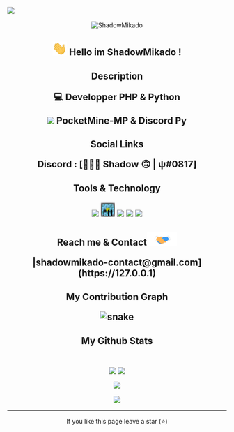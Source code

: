 
<p align="center">
 
</p align="center">
<img src="https://wallpapercave.com/w/wp10471333.png" />

<p align="center">
 
 <img src="https://komarev.com/ghpvc/?username=skilozz&label=Profile%20views&color=00C301&style=flat" alt="ShadowMikado" />


 <h2 align="center"><img src="https://github.com/FilonxTN/FilonxTN/blob/main/Assets/Hi.gif" height="32px"> Hello im ShadowMikado !</p>

<h2 align="center">Description</p>

</p>

:computer: Developper PHP & Python</p>
<img src="https://cdn.discordapp.com/emojis/997796404363788338.webp?size=80" height="32px"> PocketMine-MP & Discord Py</p>

<h2 align="center">Social Links</p>
Discord : [ت⃟⃤ Shadow 🙃 | ψ#0817]
</p>

</p>

<h2 align="center">Tools & Technology</p>

<p align="center"> 
<img src="https://upload.wikimedia.org/wikipedia/commons/thumb/d/d2/PhpStorm_Icon.png/1200px-PhpStorm_Icon.png" height="32px">
<img src="https://raw.githubusercontent.com/github/explore/8468c94d8852c3dcf5bd5ef8aa4003d1380dcdfa/topics/pmmp/pmmp.png" height="32px"/>
<img src="https://upload.wikimedia.org/wikipedia/commons/thumb/9/9a/Visual_Studio_Code_1.35_icon.svg/2048px-Visual_Studio_Code_1.35_icon.svg.png" height="32px"/>
<img src="https://upload.wikimedia.org/wikipedia/fr/thumb/4/4f/Discord_Logo_sans_texte.svg/1818px-Discord_Logo_sans_texte.svg.png" height="32px"/>
<img src="https://cdn4.iconfinder.com/data/icons/iconsimple-logotypes/512/github-512.png" height="32px"/>


</p>

<h2 align="center">Reach me & Contact<img src="https://github.com/FilonxTN/FilonxTN/blob/main/Assets/Handshake.gif" height="32px"> </p> 

<p align="center">
|shadowmikado-contact@gmail.com](https://127.0.0.1)
</p>

<h2 align="center">
  My Contribution Graph
<p align="center">
  <img src="https://github.com/ritik307/ritik307/raw/output/github-contribution-grid-snake.svg" alt="snake"></center>
</p>

<h2 align="center">
  My Github Stats
</h2>
 
<br>

<p align = "center">
  <img  src = "https://github-readme-stats.vercel.app/api?username=ShadowMikado&show_icons=true&theme=radical&line_height=27">
  <img src = "https://github-readme-stats.vercel.app/api/top-langs/?username=ShadowMikado&hide=html,css,java,shaderlab,kotlin,hlsl&theme=radical">
</p>

<p align = "center">
 <img  src="https://github-readme-streak-stats.herokuapp.com/?user=ShadowMikado&show_icons=true&locale=en&layout=compact&theme=radical&line_height=0" />
</p> 

<p align = "center">
 <img src="https://activity-graph.herokuapp.com/graph?username=ShadowMikado&theme=redical">
</p> 
<hr>
<p align="center">If you like this page leave a star (⭐)</p>

